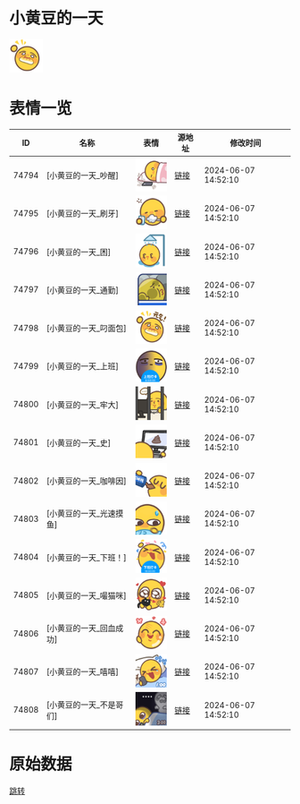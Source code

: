 # 小黄豆的一天

<img src="./cover.png" height="60" alt="cover" />

# 表情一览

|ID|名称|表情|源地址|修改时间|
|----|----|----|----|----|
|74794|[小黄豆的一天_吵醒]|<img src="./pic/074794_%5B小黄豆的一天_吵醒%5D.png" height="60" alt="吵醒"/>|[链接](https://i0.hdslb.com/bfs/garb/66635bd2c5753a4861e888cdc6d968432005f9a5.png)|2024-06-07 14:52:10|
|74795|[小黄豆的一天_刷牙]|<img src="./pic/074795_%5B小黄豆的一天_刷牙%5D.png" height="60" alt="刷牙"/>|[链接](https://i0.hdslb.com/bfs/garb/402e56db2f4487cad6d9db5b66d65c4746f11c44.png)|2024-06-07 14:52:10|
|74796|[小黄豆的一天_困]|<img src="./pic/074796_%5B小黄豆的一天_困%5D.png" height="60" alt="困"/>|[链接](https://i0.hdslb.com/bfs/garb/b2d09797023029b407a5c7fbe03277cf20d8df0c.png)|2024-06-07 14:52:10|
|74797|[小黄豆的一天_通勤]|<img src="./pic/074797_%5B小黄豆的一天_通勤%5D.png" height="60" alt="通勤"/>|[链接](https://i0.hdslb.com/bfs/garb/fcb06369eefe91e13b79b0e7d652a5da354b54b2.png)|2024-06-07 14:52:10|
|74798|[小黄豆的一天_叼面包]|<img src="./pic/074798_%5B小黄豆的一天_叼面包%5D.png" height="60" alt="叼面包"/>|[链接](https://i0.hdslb.com/bfs/garb/53f757d6cf8d0aff860817d381ac9443e39d7277.png)|2024-06-07 14:52:10|
|74799|[小黄豆的一天_上班]|<img src="./pic/074799_%5B小黄豆的一天_上班%5D.png" height="60" alt="上班"/>|[链接](https://i0.hdslb.com/bfs/garb/a6f44b5b1de2dfe0a6b00d7ef3cd40b5d74cc0f7.png)|2024-06-07 14:52:10|
|74800|[小黄豆的一天_牢大]|<img src="./pic/074800_%5B小黄豆的一天_牢大%5D.png" height="60" alt="牢大"/>|[链接](https://i0.hdslb.com/bfs/garb/e902a12c106a63a42c81cf949f0afe528325e433.png)|2024-06-07 14:52:10|
|74801|[小黄豆的一天_史]|<img src="./pic/074801_%5B小黄豆的一天_史%5D.png" height="60" alt="史"/>|[链接](https://i0.hdslb.com/bfs/garb/dd5b13a092f12912c2a5141187bf1d85e636c482.png)|2024-06-07 14:52:10|
|74802|[小黄豆的一天_咖啡因]|<img src="./pic/074802_%5B小黄豆的一天_咖啡因%5D.png" height="60" alt="咖啡因"/>|[链接](https://i0.hdslb.com/bfs/garb/afae2024881eb993ec6ea04bbd76c6dfd4df082d.png)|2024-06-07 14:52:10|
|74803|[小黄豆的一天_光速摸鱼]|<img src="./pic/074803_%5B小黄豆的一天_光速摸鱼%5D.png" height="60" alt="光速摸鱼"/>|[链接](https://i0.hdslb.com/bfs/garb/42c65bc12fe0acf50e041772d38b6b328fa41703.png)|2024-06-07 14:52:10|
|74804|[小黄豆的一天_下班！]|<img src="./pic/074804_%5B小黄豆的一天_下班！%5D.png" height="60" alt="下班！"/>|[链接](https://i0.hdslb.com/bfs/garb/6e7af581c796329d71e2b52357099eddde71f110.png)|2024-06-07 14:52:10|
|74805|[小黄豆的一天_嘬猫咪]|<img src="./pic/074805_%5B小黄豆的一天_嘬猫咪%5D.png" height="60" alt="嘬猫咪"/>|[链接](https://i0.hdslb.com/bfs/garb/97e97910e7c9c5d5a7595d6442fc631e6c4d3647.png)|2024-06-07 14:52:10|
|74806|[小黄豆的一天_回血成功]|<img src="./pic/074806_%5B小黄豆的一天_回血成功%5D.png" height="60" alt="回血成功"/>|[链接](https://i0.hdslb.com/bfs/garb/88c3b393e3408f6eadb0cc7e608fd60476601172.png)|2024-06-07 14:52:10|
|74807|[小黄豆的一天_嘻嘻]|<img src="./pic/074807_%5B小黄豆的一天_嘻嘻%5D.png" height="60" alt="嘻嘻"/>|[链接](https://i0.hdslb.com/bfs/garb/4b94fb7fd154fc0082bbfb1d17bd07da6ae54534.png)|2024-06-07 14:52:10|
|74808|[小黄豆的一天_不是哥们]|<img src="./pic/074808_%5B小黄豆的一天_不是哥们%5D.png" height="60" alt="不是哥们"/>|[链接](https://i0.hdslb.com/bfs/garb/f526b6e52091aa66da9094d6eee0c97cb4e1d745.png)|2024-06-07 14:52:10|

# 原始数据

[跳转](./raw.json)

